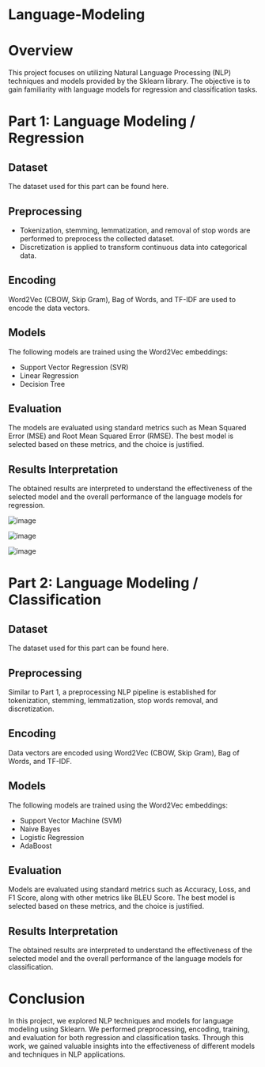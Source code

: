 # Language-Modeling
# Overview
This project focuses on utilizing Natural Language Processing (NLP) techniques and models provided by the Sklearn library. The objective is to gain familiarity with language models for regression and classification tasks.

# Part 1: Language Modeling / Regression
## Dataset
The dataset used for this part can be found here.

## Preprocessing
- Tokenization, stemming, lemmatization, and removal of stop words are performed to preprocess the collected dataset.
- Discretization is applied to transform continuous data into categorical data.
  
## Encoding
Word2Vec (CBOW, Skip Gram), Bag of Words, and TF-IDF are used to encode the data vectors.

## Models
The following models are trained using the Word2Vec embeddings:

- Support Vector Regression (SVR)
- Linear Regression
- Decision Tree
  
## Evaluation
The models are evaluated using standard metrics such as Mean Squared Error (MSE) and Root Mean Squared Error (RMSE). The best model is selected based on these metrics, and the choice is justified.

## Results Interpretation
The obtained results are interpreted to understand the effectiveness of the selected model and the overall performance of the language models for regression.



![image](https://github.com/IMANEELAOUFI/Language-Modeling/assets/118814232/8341f7d5-dc6c-4e74-b3c7-6e2f240217c0)


![image](https://github.com/IMANEELAOUFI/Language-Modeling/assets/118814232/36cdef3d-584c-469c-81b0-b4bade735e07)


![image](https://github.com/IMANEELAOUFI/Language-Modeling/assets/118814232/379273ac-dc24-4285-a56d-d2a4b232045f)






# Part 2: Language Modeling / Classification
## Dataset
The dataset used for this part can be found here.

## Preprocessing
Similar to Part 1, a preprocessing NLP pipeline is established for tokenization, stemming, lemmatization, stop words removal, and discretization.

## Encoding
Data vectors are encoded using Word2Vec (CBOW, Skip Gram), Bag of Words, and TF-IDF.

## Models
The following models are trained using the Word2Vec embeddings:

- Support Vector Machine (SVM)
- Naive Bayes
- Logistic Regression
- AdaBoost
  
## Evaluation
Models are evaluated using standard metrics such as Accuracy, Loss, and F1 Score, along with other metrics like BLEU Score. The best model is selected based on these metrics, and the choice is justified.

## Results Interpretation
The obtained results are interpreted to understand the effectiveness of the selected model and the overall performance of the language models for classification.

# Conclusion
In this project, we explored NLP techniques and models for language modeling using Sklearn. We performed preprocessing, encoding, training, and evaluation for both regression and classification tasks. Through this work, we gained valuable insights into the effectiveness of different models and techniques in NLP applications.
